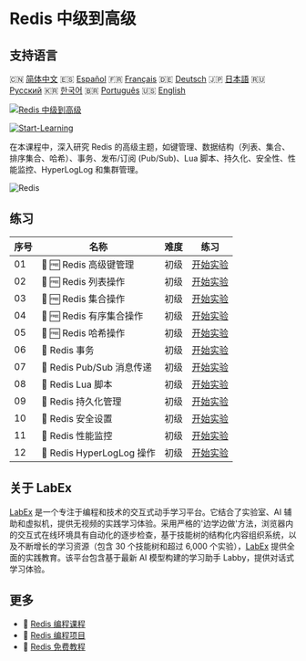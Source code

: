 # Redis 中级到高级

## 支持语言

🇨🇳 [简体中文](README_zh.md) 🇪🇸 [Español](README_es.md) 🇫🇷 [Français](README_fr.md) 🇩🇪 [Deutsch](README_de.md) 🇯🇵 [日本語](README_ja.md) 🇷🇺 [Русский](README_ru.md) 🇰🇷 [한국어](README_ko.md) 🇧🇷 [Português](README_pt.md) 🇺🇸 [English](README.md) 

[![Redis 中级到高级](https://cover-creator.labex.io/redis-intermediate-to-advanced.png?lang=zh)](https://labex.io/zh/courses/redis-intermediate-to-advanced)

[![Start-Learning](https://img.shields.io/badge/Start-Learning-whitesmoke?style=for-the-badge)](https://labex.io/zh/courses/redis-intermediate-to-advanced)

在本课程中，深入研究 Redis 的高级主题，如键管理、数据结构（列表、集合、排序集合、哈希）、事务、发布/订阅 (Pub/Sub)、Lua 脚本、持久化、安全性、性能监控、HyperLogLog 和集群管理。

![Redis](https://img.shields.io/badge/Redis-whitesmoke?style=for-the-badge&logo=redis)


## 练习

|   序号 | 名称                       | 难度   | 练习                                                                                                                                             |
|--------|----------------------------|--------|--------------------------------------------------------------------------------------------------------------------------------------------------|
|     01 | 🧩 🆓 Redis 高级键管理     | 初级   | <a target='_blank' href='https://labex.io/zh/labs/redis-redis-advanced-key-management-552094?course=redis-intermediate-to-advanced'>开始实验</a> |
|     02 | 🧩 🆓 Redis 列表操作       | 初级   | <a target='_blank' href='https://labex.io/zh/labs/redis-redis-list-operations-552098?course=redis-intermediate-to-advanced'>开始实验</a>         |
|     03 | 🧩 🆓 Redis 集合操作       | 初级   | <a target='_blank' href='https://labex.io/zh/labs/redis-redis-set-operations-552104?course=redis-intermediate-to-advanced'>开始实验</a>          |
|     04 | 🧩 🆓 Redis 有序集合操作   | 初级   | <a target='_blank' href='https://labex.io/zh/labs/redis-redis-sorted-set-operations-552105?course=redis-intermediate-to-advanced'>开始实验</a>   |
|     05 | 🧩 🆓 Redis 哈希操作       | 初级   | <a target='_blank' href='https://labex.io/zh/labs/redis-redis-hash-operations-552096?course=redis-intermediate-to-advanced'>开始实验</a>         |
|     06 | 🧩  Redis 事务             | 初级   | <a target='_blank' href='https://labex.io/zh/labs/redis-redis-transactions-552106?course=redis-intermediate-to-advanced'>开始实验</a>            |
|     07 | 🧩  Redis Pub/Sub 消息传递 | 初级   | <a target='_blank' href='https://labex.io/zh/labs/redis-redis-pub-sub-messaging-552102?course=redis-intermediate-to-advanced'>开始实验</a>       |
|     08 | 🧩  Redis Lua 脚本         | 初级   | <a target='_blank' href='https://labex.io/zh/labs/redis-redis-lua-scripting-552099?course=redis-intermediate-to-advanced'>开始实验</a>           |
|     09 | 🧩  Redis 持久化管理       | 初级   | <a target='_blank' href='https://labex.io/zh/labs/redis-redis-persistence-management-552101?course=redis-intermediate-to-advanced'>开始实验</a>  |
|     10 | 🧩  Redis 安全设置         | 初级   | <a target='_blank' href='https://labex.io/zh/labs/redis-redis-security-settings-552103?course=redis-intermediate-to-advanced'>开始实验</a>       |
|     11 | 🧩  Redis 性能监控         | 初级   | <a target='_blank' href='https://labex.io/zh/labs/redis-redis-performance-monitoring-552100?course=redis-intermediate-to-advanced'>开始实验</a>  |
|     12 | 🧩  Redis HyperLogLog 操作 | 初级   | <a target='_blank' href='https://labex.io/zh/labs/redis-redis-hyperloglog-operations-552097?course=redis-intermediate-to-advanced'>开始实验</a>  |

## 关于 LabEx

[LabEx](https://labex.io) 是一个专注于编程和技术的交互式动手学习平台。它结合了实验室、AI 辅助和虚拟机，提供无视频的实践学习体验。采用严格的'边学边做'方法，浏览器内的交互式在线环境具有自动化的逐步检查，基于技能树的结构化内容组织系统，以及不断增长的学习资源（包含 30 个技能树和超过 6,000 个实验），[LabEx](https://labex.io) 提供全面的实践教育。该平台包含基于最新 AI 模型构建的学习助手 Labby，提供对话式学习体验。

## 更多

- 🔗 [Redis 编程课程](https://github.com/labex-labs/awesome-programming-courses)
- 🔗 [Redis 编程项目](https://github.com/labex-labs/awesome-programming-projects)
- 🔗 [Redis 免费教程](https://github.com/labex-labs/redis-free-tutorials)

